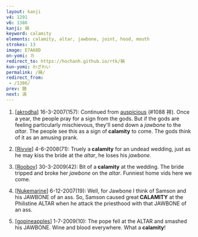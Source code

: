 ```yaml
---
layout: kanji
v4: 1291
v6: 1386
kanji: 禍
keyword: calamity
elements: calamity, altar, jawbone, joint, hood, mouth
strokes: 13
image: E7A68D
on-yomi: カ
redirect_to: https://hochanh.github.io/rtk/禍
kun-yomi: わざわい
permalink: /禍/
redirect_from:
 - /1386/
prev: 髄
next: 渦
---
```


1) [<a href="http://kanji.koohii.com/profile/akrodha">akrodha</a>] 16-3-2007(157): Continued from <a href="../v4/1088.html">auspicious</a> (#1088 祥). Once a year, the people pray for a sign from the gods. But if the gods are feeling particularly mischievous, they&#039;ll send down a <em>jawbone</em> to the <em>altar</em>. The people see this as a sign of<strong> calamity</strong> to come. The gods think of it as an amusing prank.

2) [<a href="http://kanji.koohii.com/profile/Rivvie">Rivvie</a>] 4-6-2008(71): Truely a<strong> calamity</strong> for an undead wedding, just as he may kiss the bride at the <em>altar</em>, he loses his <em>jawbone</em>.

3) [<a href="http://kanji.koohii.com/profile/Rooboy">Rooboy</a>] 30-3-2009(42): Bit of a<strong> calamity</strong> at the wedding. The bride tripped and broke her <em>jawbone</em> on the <em>altar</em>. Funniest home vids here we come.

4) [<a href="http://kanji.koohii.com/profile/Nukemarine">Nukemarine</a>] 6-12-2007(19): Well, for Jawbone I think of Samson and his JAWBONE of an ass. So, Samson caused great<strong> CALAMITY</strong> at the Philistine ALTAR when he attack the priesthood with that JAWBONE of an ass.

5) [<a href="http://kanji.koohii.com/profile/gopineapples">gopineapples</a>] 1-7-2009(10): The pope fell at the ALTAR and smashed his JAWBONE. Wine and blood everywhere. What a<strong> calamity</strong>!

